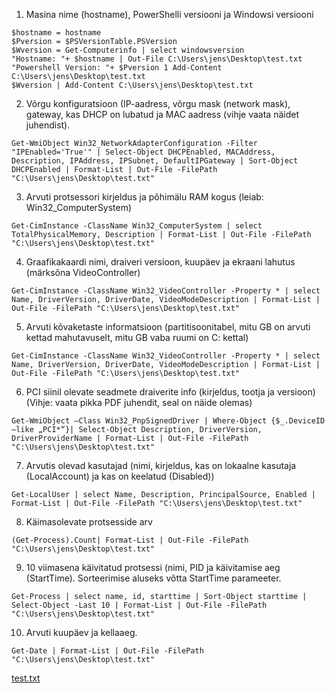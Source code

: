 1. Masina nime (hostname), PowerShelli versiooni ja Windowsi versiooni
```
$hostname = hostname 
$Pversion = $PSVersionTable.PSVersion 
$Wversion = Get-Computerinfo | select windowsversion 
"Hostname: "+ $hostname | Out-File C:\Users\jens\Desktop\test.txt 
"Powershell Version: "+ $Pversion 1 Add-Content C:\Users\jens\Desktop\test.txt 
$Wversion | Add-Content C:\Users\jens\Desktop\test.txt 
```

2. Võrgu konfiguratsioon (IP-aadress, võrgu mask (network mask), gateway, kas DHCP on lubatud ja MAC aadress (vihje vaata näidet juhendist).
```
Get-WmiObject Win32_NetworkAdapterConfiguration -Filter "IPEnabled='True'" | Select-Object DHCPEnabled, MACAddress, Description, IPAddress, IPSubnet, DefaultIPGateway | Sort-Object DHCPEnabled | Format-List | Out-File -FilePath "C:\Users\jens\Desktop\test.txt"
```

3. Arvuti protsessori kirjeldus ja põhimälu RAM kogus (leiab: Win32_ComputerSystem)
```
Get-CimInstance -ClassName Win32_ComputerSystem | select TotalPhysicalMemory, Description | Format-List | Out-File -FilePath "C:\Users\jens\Desktop\test.txt"
```

4. Graafikakaardi nimi, draiveri versioon, kuupäev ja ekraani lahutus (märksõna VideoController)
```
Get-CimInstance -ClassName Win32_VideoController -Property * | select Name, DriverVersion, DriverDate, VideoModeDescription | Format-List | Out-File -FilePath "C:\Users\jens\Desktop\test.txt"
```

5. Arvuti kõvaketaste informatsioon (partitisoonitabel, mitu GB on arvuti kettad mahutavuselt, mitu GB vaba ruumi on C: kettal)
```
Get-CimInstance -ClassName Win32_VideoController -Property * | select Name, DriverVersion, DriverDate, VideoModeDescription | Format-List | Out-File -FilePath "C:\Users\jens\Desktop\test.txt"
```

6. PCI siinil olevate seadmete draiverite info (kirjeldus, tootja ja versioon) (Vihje: vaata pikka PDF juhendit, seal on näide olemas)
```
Get-WmiObject –Class Win32_PnpSignedDriver | Where-Object {$_.DeviceID –like „PCI*“}| Select-Object Description, DriverVersion, DriverProviderName | Format-List | Out-File -FilePath "C:\Users\jens\Desktop\test.txt"
```

7. Arvutis olevad kasutajad (nimi, kirjeldus, kas on lokaalne kasutaja (LocalAccount) ja kas on keelatud (Disabled))
```
Get-LocalUser | select Name, Description, PrincipalSource, Enabled | Format-List | Out-File -FilePath "C:\Users\jens\Desktop\test.txt"
```

8. Käimasolevate protsesside arv
```
(Get-Process).Count| Format-List | Out-File -FilePath "C:\Users\jens\Desktop\test.txt"
```

9. 10 viimasena käivitatud protsessi (nimi, PID ja käivitamise aeg (StartTime). Sorteerimise aluseks võtta StartTime parameeter.
```
Get-Process | select name, id, starttime | Sort-Object starttime | Select-Object -Last 10 | Format-List | Out-File -FilePath "C:\Users\jens\Desktop\test.txt"
```

10. Arvuti kuupäev ja kellaaeg.
```
Get-Date | Format-List | Out-File -FilePath "C:\Users\jens\Desktop\test.txt"
```
[test.txt](https://github.com/jensjager/opsys_jager/files/10067913/test.txt)


